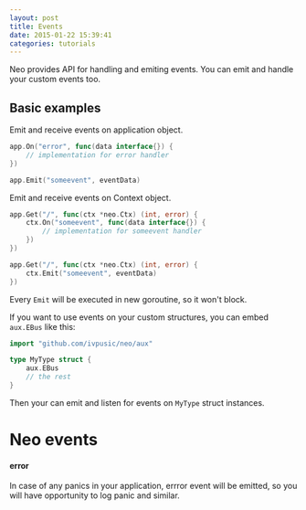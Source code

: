 ```yaml
---
layout: post
title: Events
date: 2015-01-22 15:39:41
categories: tutorials
---
```


Neo provides API for handling and emiting events. You can emit and handle your custom events too.

## Basic examples

Emit and receive events on application object.

```go
app.On("error", func(data interface{}) {
    // implementation for error handler
})
```

```go
app.Emit("someevent", eventData)
```

Emit and receive events on Context object.

```go
app.Get("/", func(ctx *neo.Ctx) (int, error) {
    ctx.On("someevent", func(data interface{}) {
        // implementation for someevent handler
    })
})
```

```go
app.Get("/", func(ctx *neo.Ctx) (int, error) {
    ctx.Emit("someevent", eventData)
})
```

Every ``Emit`` will be executed in new goroutine, so it won't block.

If you want to use events on your custom structures, you can embed ``aux.EBus`` like this:

```Go
import "github.com/ivpusic/neo/aux"

type MyType struct {
    aux.EBus
    // the rest
}
```

Then your can emit and listen for events on ``MyType`` struct instances.

# Neo events

#### error
In case of any panics in your application, errror event will be emitted, so you will have opportunity to log panic and similar.
